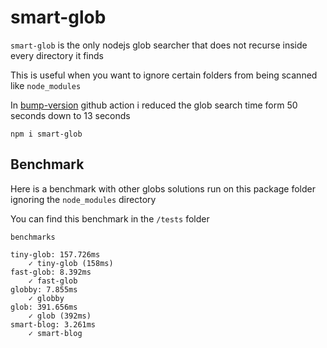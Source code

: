 # smart-glob

`smart-glob` is the only nodejs glob searcher that does not recurse inside every directory it finds

This is useful when you want to ignore certain folders from being scanned like `node_modules`

In [bump-version](https://github.com/remorses/bump-version) github action i reduced the glob search time form 50 seconds down to 13 seconds

```
npm i smart-glob
```

## Benchmark

Here is a benchmark with other globs solutions run on this package folder ignoring the `node_modules` directory

You can find this benchmark in the `/tests` folder

```
benchmarks

tiny-glob: 157.726ms
    ✓ tiny-glob (158ms)
fast-glob: 8.392ms
    ✓ fast-glob
globby: 7.855ms
    ✓ globby
glob: 391.656ms
    ✓ glob (392ms)
smart-blog: 3.261ms
    ✓ smart-blog
```

